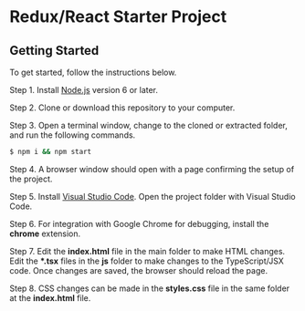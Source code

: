 # Redux/React Starter Project

## Getting Started

To get started, follow the instructions below.

Step 1. Install [Node.js](http://www.nodejs.org) version 6 or later.

Step 2. Clone or download this repository to your computer.

Step 3. Open a terminal window, change to the cloned or extracted folder, and run the following commands.

```bash
$ npm i && npm start
```

Step 4. A browser window should open with a page confirming the setup of the project.

Step 5. Install [Visual Studio Code](https://code.visualstudio.com). Open the project folder with Visual Studio Code.

Step 6. For integration with Google Chrome for debugging, install the **chrome** extension.

Step 7. Edit the **index.html** file in the main folder to make HTML changes. Edit the __*.tsx__ files in the **js** folder to make changes to the TypeScript/JSX code. Once changes are saved, the browser should reload the page.

Step 8. CSS changes can be made in the **styles.css** file in the same folder at the **index.html** file.